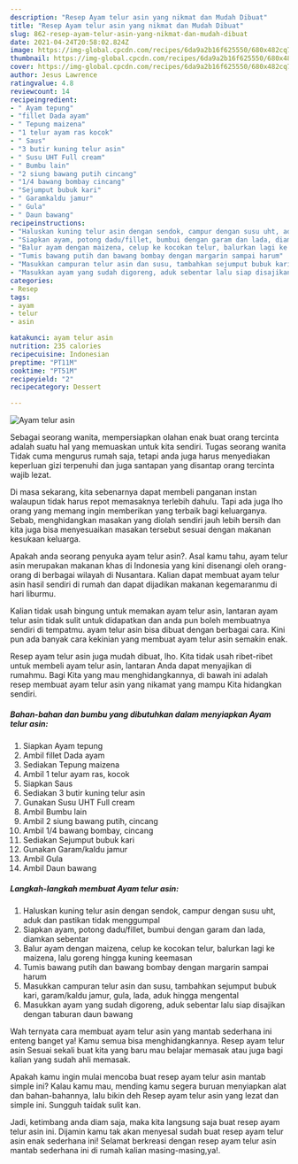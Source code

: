```yaml
---
description: "Resep Ayam telur asin yang nikmat dan Mudah Dibuat"
title: "Resep Ayam telur asin yang nikmat dan Mudah Dibuat"
slug: 862-resep-ayam-telur-asin-yang-nikmat-dan-mudah-dibuat
date: 2021-04-24T20:58:02.824Z
image: https://img-global.cpcdn.com/recipes/6da9a2b16f625550/680x482cq70/ayam-telur-asin-foto-resep-utama.jpg
thumbnail: https://img-global.cpcdn.com/recipes/6da9a2b16f625550/680x482cq70/ayam-telur-asin-foto-resep-utama.jpg
cover: https://img-global.cpcdn.com/recipes/6da9a2b16f625550/680x482cq70/ayam-telur-asin-foto-resep-utama.jpg
author: Jesus Lawrence
ratingvalue: 4.8
reviewcount: 14
recipeingredient:
- " Ayam tepung"
- "fillet Dada ayam"
- " Tepung maizena"
- "1 telur ayam ras kocok"
- " Saus"
- "3 butir kuning telur asin"
- " Susu UHT Full cream"
- " Bumbu lain"
- "2 siung bawang putih cincang"
- "1/4 bawang bombay cincang"
- "Sejumput bubuk kari"
- " Garamkaldu jamur"
- " Gula"
- " Daun bawang"
recipeinstructions:
- "Haluskan kuning telur asin dengan sendok, campur dengan susu uht, aduk dan pastikan tidak menggumpal"
- "Siapkan ayam, potong dadu/fillet, bumbui dengan garam dan lada, diamkan sebentar"
- "Balur ayam dengan maizena, celup ke kocokan telur, balurkan lagi ke maizena, lalu goreng hingga kuning keemasan"
- "Tumis bawang putih dan bawang bombay dengan margarin sampai harum"
- "Masukkan campuran telur asin dan susu, tambahkan sejumput bubuk kari, garam/kaldu jamur, gula, lada, aduk hingga mengental"
- "Masukkan ayam yang sudah digoreng, aduk sebentar lalu siap disajikan dengan taburan daun bawang"
categories:
- Resep
tags:
- ayam
- telur
- asin

katakunci: ayam telur asin 
nutrition: 235 calories
recipecuisine: Indonesian
preptime: "PT11M"
cooktime: "PT51M"
recipeyield: "2"
recipecategory: Dessert

---
```



![Ayam telur asin](https://img-global.cpcdn.com/recipes/6da9a2b16f625550/680x482cq70/ayam-telur-asin-foto-resep-utama.jpg)

Sebagai seorang wanita, mempersiapkan olahan enak buat orang tercinta adalah suatu hal yang memuaskan untuk kita sendiri. Tugas seorang  wanita Tidak cuma mengurus rumah saja, tetapi anda juga harus menyediakan keperluan gizi terpenuhi dan juga santapan yang disantap orang tercinta wajib lezat.

Di masa  sekarang, kita sebenarnya dapat membeli panganan instan walaupun tidak harus repot memasaknya terlebih dahulu. Tapi ada juga lho orang yang memang ingin memberikan yang terbaik bagi keluarganya. Sebab, menghidangkan masakan yang diolah sendiri jauh lebih bersih dan kita juga bisa menyesuaikan masakan tersebut sesuai dengan makanan kesukaan keluarga. 



Apakah anda seorang penyuka ayam telur asin?. Asal kamu tahu, ayam telur asin merupakan makanan khas di Indonesia yang kini disenangi oleh orang-orang di berbagai wilayah di Nusantara. Kalian dapat membuat ayam telur asin hasil sendiri di rumah dan dapat dijadikan makanan kegemaranmu di hari liburmu.

Kalian tidak usah bingung untuk memakan ayam telur asin, lantaran ayam telur asin tidak sulit untuk didapatkan dan anda pun boleh membuatnya sendiri di tempatmu. ayam telur asin bisa dibuat dengan berbagai cara. Kini pun ada banyak cara kekinian yang membuat ayam telur asin semakin enak.

Resep ayam telur asin juga mudah dibuat, lho. Kita tidak usah ribet-ribet untuk membeli ayam telur asin, lantaran Anda dapat menyajikan di rumahmu. Bagi Kita yang mau menghidangkannya, di bawah ini adalah resep membuat ayam telur asin yang nikamat yang mampu Kita hidangkan sendiri.

<!--inarticleads1-->

##### Bahan-bahan dan bumbu yang dibutuhkan dalam menyiapkan Ayam telur asin:

1. Siapkan  Ayam tepung
1. Ambil fillet Dada ayam
1. Sediakan  Tepung maizena
1. Ambil 1 telur ayam ras, kocok
1. Siapkan  Saus
1. Sediakan 3 butir kuning telur asin
1. Gunakan  Susu UHT Full cream
1. Ambil  Bumbu lain
1. Ambil 2 siung bawang putih, cincang
1. Ambil 1/4 bawang bombay, cincang
1. Sediakan Sejumput bubuk kari
1. Gunakan  Garam/kaldu jamur
1. Ambil  Gula
1. Ambil  Daun bawang




<!--inarticleads2-->

##### Langkah-langkah membuat Ayam telur asin:

1. Haluskan kuning telur asin dengan sendok, campur dengan susu uht, aduk dan pastikan tidak menggumpal
1. Siapkan ayam, potong dadu/fillet, bumbui dengan garam dan lada, diamkan sebentar
1. Balur ayam dengan maizena, celup ke kocokan telur, balurkan lagi ke maizena, lalu goreng hingga kuning keemasan
1. Tumis bawang putih dan bawang bombay dengan margarin sampai harum
1. Masukkan campuran telur asin dan susu, tambahkan sejumput bubuk kari, garam/kaldu jamur, gula, lada, aduk hingga mengental
1. Masukkan ayam yang sudah digoreng, aduk sebentar lalu siap disajikan dengan taburan daun bawang




Wah ternyata cara membuat ayam telur asin yang mantab sederhana ini enteng banget ya! Kamu semua bisa menghidangkannya. Resep ayam telur asin Sesuai sekali buat kita yang baru mau belajar memasak atau juga bagi kalian yang sudah ahli memasak.

Apakah kamu ingin mulai mencoba buat resep ayam telur asin mantab simple ini? Kalau kamu mau, mending kamu segera buruan menyiapkan alat dan bahan-bahannya, lalu bikin deh Resep ayam telur asin yang lezat dan simple ini. Sungguh taidak sulit kan. 

Jadi, ketimbang anda diam saja, maka kita langsung saja buat resep ayam telur asin ini. Dijamin kamu tak akan menyesal sudah buat resep ayam telur asin enak sederhana ini! Selamat berkreasi dengan resep ayam telur asin mantab sederhana ini di rumah kalian masing-masing,ya!.

